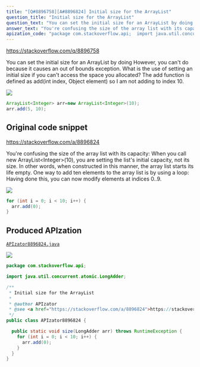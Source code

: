```yaml
---
title: "[Q#8896758][A#8896824] Initial size for the ArrayList"
question_title: "Initial size for the ArrayList"
question_text: "You can set the initial size for an ArrayList by doing However, you can't do because it causes an out of bounds exception. What is the use of setting an initial size if you can't access the space you allocated? The add function is defined as add(int index, Object element) so I am not adding to index 10."
answer_text: "You're confusing the size of the array list with its capacity: When you call new ArrayList<Integer>(10), you are setting the list's initial capacity, not its size. In other words, when constructed in this manner, the array list starts its life empty. One way to add ten elements to the array list is by using a loop: Having done this, you can now modify elements at indices 0..9."
apization_code: "package com.stackoverflow.api;  import java.util.concurrent.atomic.LongAdder;  /**  * Initial size for the ArrayList  *  * @author APIzator  * @see <a href=\"https://stackoverflow.com/a/8896824\">https://stackoverflow.com/a/8896824</a>  */ public class APIzator8896824 {    public static void size(LongAdder arr) throws RuntimeException {     for (int i = 0; i < 10; i++) {       arr.add(0);     }   } }"
---
```


https://stackoverflow.com/q/8896758

You can set the initial size for an ArrayList by doing
However, you can&#x27;t do
because it causes an out of bounds exception.
What is the use of setting an initial size if you can&#x27;t access the space you allocated?
The add function is defined as add(int index, Object element) so I am not adding to index 10.


<div class="code-logo"><img src="/stackoverflow.png" /></div>

```java
ArrayList<Integer> arr=new ArrayList<Integer>(10);
arr.add(5, 10);
```


## Original code snippet

https://stackoverflow.com/a/8896824

You&#x27;re confusing the size of the array list with its capacity:
When you call new ArrayList&lt;Integer&gt;(10), you are setting the list&#x27;s initial capacity, not its size. In other words, when constructed in this manner, the array list starts its life empty.
One way to add ten elements to the array list is by using a loop:
Having done this, you can now modify elements at indices 0..9.

<div class="code-logo"><img src="/stackoverflow.png" /></div>

```java
for (int i = 0; i < 10; i++) {
  arr.add(0);
}
```

## Produced APIzation

[`APIzator8896824.java`](https://github.com/pasqualesalza/apization-temp-data/raw/master/search/APIzator8896824.java)

<div class="code-logo"><img src="/apizator.png" /></div>

```java
package com.stackoverflow.api;

import java.util.concurrent.atomic.LongAdder;

/**
 * Initial size for the ArrayList
 *
 * @author APIzator
 * @see <a href="https://stackoverflow.com/a/8896824">https://stackoverflow.com/a/8896824</a>
 */
public class APIzator8896824 {

  public static void size(LongAdder arr) throws RuntimeException {
    for (int i = 0; i < 10; i++) {
      arr.add(0);
    }
  }
}

```